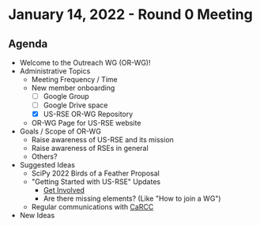 # January 14, 2022 - Round 0 Meeting

## Agenda

- Welcome to the Outreach WG (OR-WG)!
- Administrative Topics
    - Meeting Frequency / Time
    - New member onboarding
        - [ ] Google Group
        - [ ] Google Drive space
        - [x] US-RSE OR-WG Repository
    - OR-WG Page for US-RSE website
- Goals / Scope of OR-WG
    - Raise awareness of US-RSE and its mission
    - Raise awareness of RSEs in general
    - Others?
- Suggested Ideas
    - SciPy 2022 Birds of a Feather Proposal
    - "Getting Started with US-RSE" Updates
        - [Get Involved](https://us-rse.org/get-involved/)
        - Are there missing elements? (Like "How to join a WG")
    - Regular communications with [CaRCC](https://carcc.org/)
- New Ideas

